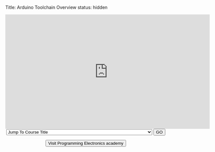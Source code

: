 Title: Arduino Toolchain Overview
status: hidden
<br>
<center>
<iframe allowfullscreen="" frameborder="0" height="360" src="https://www.youtube.com/embed/O60P-F8g-Qo?modestbranding=1&amp;rel=0&amp;showinfo=0;autoplay=1" width="640"></iframe>

<!-- Free Arduino Course Menu -->
<form name="jump" class="center">
<select name="menu" onchange="gotoPage(this)">
<option value="#">Jump To Course Title</option>
<option value="/pages/arduino-crash-course-prelude.html">Arduino Crash Course Prelude</option>
<option value="/pages/an-arduino-pep-talk.html">An Arduino Pep Talk</option>
<option value="/pages/parts-list.html">Parts List</option>
<option value="/pages/kit-on-a-shield-for-arduino.html">Kit-on-a-Shield for Arduino</option>
<option value="/pages/rebranding-open-source-hardware-group-is-now-programming-electronics-academy.html">Open Source Hardware Group is now Programming Electronics Academy</option>
<option value="/pages/overview-of-the-familiarization-module.html">Overview of the Familiarization Module</option>
<option value="/pages/arduino-ide-version.html">Arduino IDE Version</option>
<option value="/pages/download-and-install-the-arduino-ide-for-pc.html">Download and Install the Arduino IDE for PC</option>
<option value="/pages/download-and-install-the-arduino-ide-for-mac.html">Download and Install the Arduino IDE for MAC</option>
<option value="/pages/arduino-ide-familiarization.html">Arduino IDE Familiarization</option>
<option value="/pages/arduino-hardware-overview.html">Arduino Hardware Overview</option>
<option value="/pages/arduino-toolchain-overview.html">Arduino Toolchain Overview</option>
<option value="/pages/no-chicken-joke-analogy.html">No Chicken Joke Analogy</option>
<option value="/pages/arduino-syntax-overview.html">Arduino Syntax Overview</option>
<option value="/pages/using-variables.html">Using Variables</option>
<option value="/pages/understanding-data-types-for-variables.html">Understanding Data Types for variables</option>
<option value="/pages/functions-overview.html">Functions Overview</option>
<option value="/pages/understanding-loop-and-setup.html">Understanding loop() and setup() </option>
</select>
<input type="button" onClick="location=document.jump.menu.options[document.jump.menu.selectedIndex].value;" value="GO">
</form>
</center>

<script type="text/javascript">
function gotoPage(select){
    window.location = select.value;
}
</script>

<center>
<button class="class" onclick="window.location.href='https://programmingelectronics.com/premium/?orid=9558&opid=35'">Visit Programming Electronics academy</button></center>

<!-- PEA Course Footer -->
<br>
<br>
<br>
<br>
<script type="text/javascript">
amzn_assoc_placement = "adunit0";
amzn_assoc_search_bar = "true";
amzn_assoc_tracking_id = "hackerspacetech-20";
amzn_assoc_search_bar_position = "bottom";
amzn_assoc_ad_mode = "search";
amzn_assoc_ad_type = "smart";
amzn_assoc_marketplace = "amazon";
amzn_assoc_region = "US";
amzn_assoc_title = "Shop Related Products";
amzn_assoc_default_search_phrase = "Arduino";
amzn_assoc_default_category = "All";
amzn_assoc_linkid = "b406a0016dc3befdb902cc911af25ab8";
</script>
<script src="//z-na.amazon-adsystem.com/widgets/onejs?MarketPlace=US"></script>